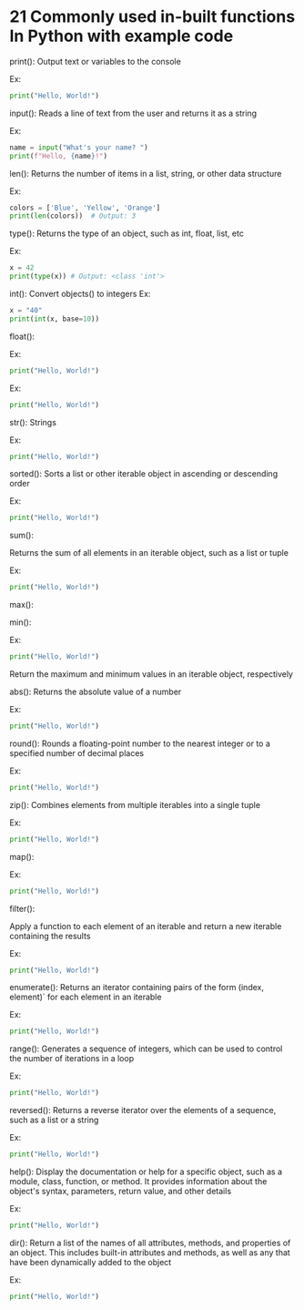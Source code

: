 # 21 Commonly used in-built functions In Python with example code

print():
Output text or variables to the console

Ex:

```python
print("Hello, World!")
```

input():
Reads a line of text from the user and returns it as a string

Ex:

```python
name = input("What's your name? ")
print(f"Hello, {name}!")
```

len():
Returns the number of items in a list, string, or other data structure

Ex:

```python
colors = ['Blue', 'Yellow', 'Orange']
print(len(colors))  # Output: 3
```

type():
Returns the type of an object, such as int, float, list, etc

Ex:

```python
x = 42
print(type(x)) # Output: <class 'int'>
```

int():
Convert objects() to integers
Ex:

```python
x = "40"
print(int(x, base=10))
```

float():

Ex:

```python
print("Hello, World!")
```

Ex:

```python
print("Hello, World!")
```

str():
Strings

Ex:

```python
print("Hello, World!")
```

sorted():
Sorts a list or other iterable object in ascending or descending order

Ex:

```python
print("Hello, World!")
```

sum():

Returns the sum of all elements in an iterable object, such as a list or tuple

Ex:

```python
print("Hello, World!")
```

max():

min():

Ex:

```python
print("Hello, World!")
```

Return the maximum and minimum values in an iterable object, respectively

abs():
Returns the absolute value of a number

Ex:

```python
print("Hello, World!")
```

round():
Rounds a floating-point number to the nearest integer or to a specified number of decimal places

Ex:

```python
print("Hello, World!")
```

zip():
Combines elements from multiple iterables into a single tuple

Ex:

```python
print("Hello, World!")
```

map():

Ex:

```python
print("Hello, World!")
```

filter():

Apply a function to each element of an iterable and return a new iterable containing the results

Ex:

```python
print("Hello, World!")
```

enumerate():
Returns an iterator containing pairs of the form (index, element)` for each element in an iterable

Ex:

```python
print("Hello, World!")
```

range():
Generates a sequence of integers, which can be used to control the number of iterations in a loop

Ex:

```python
print("Hello, World!")
```

reversed():
Returns a reverse iterator over the elements of a sequence, such as a list or a string

Ex:

```python
print("Hello, World!")
```

help():
Display the documentation or help for a specific object, such as a module, class, function, or method. It provides information about the object's syntax, parameters, return value, and other details

Ex:

```python
print("Hello, World!")
```

dir():
Return a list of the names of all attributes, methods, and properties of an object. This includes built-in attributes and methods, as well as any that have been dynamically added to the object

Ex:

```python
print("Hello, World!")
```
